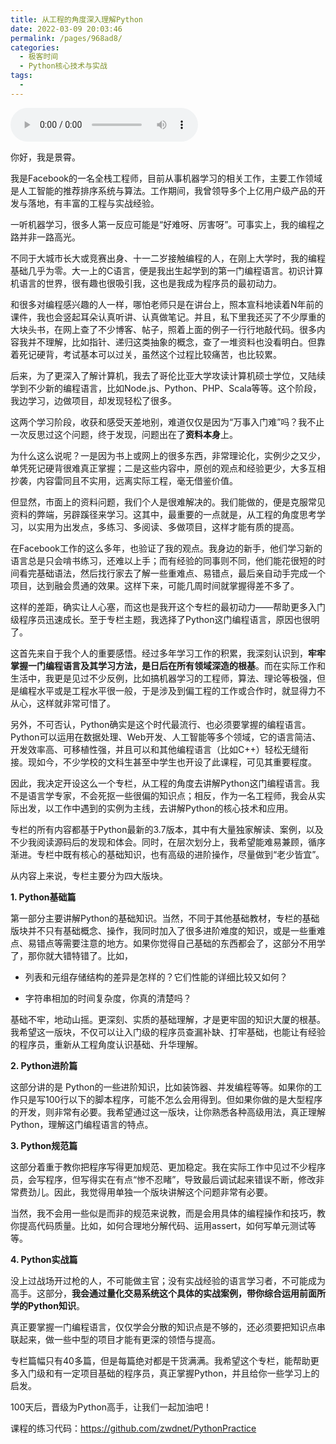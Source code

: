 ```yaml
---
title: 从工程的角度深入理解Python
date: 2022-03-09 20:03:46
permalink: /pages/968ad8/
categories:
  - 极客时间
  - Python核心技术与实战
tags:
  - 
---
```

<audio title="开篇词.从工程的角度深入理解Python" src="https://static001.geekbang.org/resource/audio/38/d9/38c98c0ecd1b0792c1557bc1b3aceed9.mp3" controls="controls"></audio> 
<p>你好，我是景霄。</p><p>我是Facebook的一名全栈工程师，目前从事机器学习的相关工作，主要工作领域是人工智能的推荐排序系统与算法。工作期间，我曾领导多个上亿用户级产品的开发与落地，有丰富的工程与实战经验。</p><p>一听机器学习，很多人第一反应可能是“好难呀、厉害呀”。可事实上，我的编程之路并非一路高光。</p><p>不同于大城市长大或竞赛出身、十一二岁接触编程的人，在刚上大学时，我的编程基础几乎为零。大一上的C语言，便是我出生起学到的第一门编程语言。初识计算机语言的世界，很有趣也很吸引我，这也是我成为程序员的最初动力。</p><p>和很多对编程感兴趣的人一样，哪怕老师只是在讲台上，照本宣科地读着N年前的课件，我也会竖起耳朵认真听讲、认真做笔记。并且，私下里我还买了不少厚重的大块头书，在网上查了不少博客、帖子，照着上面的例子一行行地敲代码。很多内容我并不理解，比如指针、递归这类抽象的概念，查了一堆资料也没看明白。但靠着死记硬背，考试基本可以过关，虽然这个过程比较痛苦，也比较累。</p><p>后来，为了更深入了解计算机，我去了哥伦比亚大学攻读计算机硕士学位，又陆续学到不少新的编程语言，比如Node.js、Python、PHP、Scala等等。这个阶段，我边学习，边做项目，却发现轻松了很多。</p><!-- [[[read_end]]] --><p>这两个学习阶段，收获和感受天差地别，难道仅仅是因为“万事入门难”吗？我不止一次反思过这个问题，终于发现，问题出在了<strong>资料本身</strong>上。</p><p>为什么这么说呢？一是因为书上或网上的很多东西，非常理论化，实例少之又少，单凭死记硬背很难真正掌握；二是这些内容中，原创的观点和经验更少，大多互相抄袭，内容雷同且不实用，远离实际工程，毫无借鉴价值。</p><p>但显然，市面上的资料问题，我们个人是很难解决的。我们能做的，便是克服常见资料的弊端，另辟蹊径来学习。这其中，最重要的一点就是，从工程的角度思考学习，以实用为出发点，多练习、多阅读、多做项目，这样才能有质的提高。</p><p>在Facebook工作的这么多年，也验证了我的观点。我身边的新手，他们学习新的语言总是只会啃书练习，还难以上手；而有经验的同事则不同，他们能花很短的时间看完基础语法，然后找行家去了解一些重难点、易错点，最后亲自动手完成一个项目，达到融会贯通的效果。这样下来，可能几周时间就掌握得差不多了。</p><p>这样的差距，确实让人心塞，而这也是我开这个专栏的最初动力——帮助更多入门级程序员迅速成长。至于专栏主题，我选择了Python这门编程语言，原因也很明了。</p><p>这首先来自于我个人的重要感悟。经过多年学习工作的积累，我深刻认识到，<strong>牢牢掌握一门编程语言及其学习方法，是日后在所有领域深造的根基</strong>。而在实际工作和生活中，我更是见过不少反例，比如搞机器学习的工程师，算法、理论等极强，但是编程水平或是工程水平很一般，于是涉及到偏工程的工作或合作时，就显得力不从心，这样就非常可惜了。</p><p>另外，不可否认，Python确实是这个时代最流行、也必须要掌握的编程语言。Python可以运用在数据处理、Web开发、人工智能等多个领域，它的语言简洁、开发效率高、可移植性强，并且可以和其他编程语言（比如C++）轻松无缝衔接。现如今，不少学校的文科生甚至中学生也开设了此课程，可见其重要程度。</p><p>因此，我决定开设这么一个专栏，从工程的角度去讲解Python这门编程语言。我不是语言学专家，不会死抠一些很偏的知识点；相反，作为一名工程师，我会从实际出发，以工作中遇到的实例为主线，去讲解Python的核心技术和应用。</p><p>专栏的所有内容都基于Python最新的3.7版本，其中有大量独家解读、案例，以及不少我阅读源码后的发现和体会。同时，在层次划分上，我希望能难易兼顾，循序渐进。专栏中既有核心的基础知识，也有高级的进阶操作，尽量做到“老少皆宜”。</p><p>从内容上来说，专栏主要分为四大版块。</p><p><strong>1. Python基础篇</strong></p><p>第一部分主要讲解Python的基础知识。当然，不同于其他基础教材，专栏的基础版块并不只有基础概念、操作，我同时加入了很多进阶难度的知识，或是一些重难点、易错点等需要注意的地方。如果你觉得自己基础的东西都会了，这部分不用学了，那你就大错特错了。比如，</p><ul>
<li>
<p>列表和元组存储结构的差异是怎样的？它们性能的详细比较又如何？</p>
</li>
<li>
<p>字符串相加的时间复杂度，你真的清楚吗？</p>
</li>
</ul><p>基础不牢，地动山摇。更深刻、实质的基础理解，才是更牢固的知识大厦的根基。我希望这一版块，不仅可以让入门级的程序员查漏补缺、打牢基础，也能让有经验的程序员，重新从工程角度认识基础、升华理解。</p><p><strong>2. Python进阶篇</strong></p><p>这部分讲的是 Python的一些进阶知识，比如装饰器、并发编程等等。如果你的工作只是写100行以下的脚本程序，可能不怎么会用得到。但如果你做的是大型程序的开发，则非常有必要。我希望通过这一版块，让你熟悉各种高级用法，真正理解Python，理解这门编程语言的特点。</p><p><strong>3. Python规范篇</strong></p><p>这部分着重于教你把程序写得更加规范、更加稳定。我在实际工作中见过不少程序员，会写程序，但写得实在有点“惨不忍睹”，导致最后调试起来错误不断，修改非常费劲儿。因此，我觉得用单独一个版块讲解这个问题非常有必要。</p><p>当然，我不会用一些似是而非的规范来说教，而是会用具体的编程操作和技巧，教你提高代码质量。比如，如何合理地分解代码、运用assert，如何写单元测试等等。</p><p><strong>4. Python实战篇</strong></p><p>没上过战场开过枪的人，不可能做主官；没有实战经验的语言学习者，不可能成为高手。这部分，<strong>我会通过量化交易系统这个具体的实战案例，带你综合运用前面所学的Python知识</strong>。</p><p>真正要掌握一门编程语言，仅仅学会分散的知识点是不够的，还必须要把知识点串联起来，做一些中型的项目才能有更深的领悟与提高。</p><p>专栏篇幅只有40多篇，但是每篇绝对都是干货满满。我希望这个专栏，能帮助更多入门级和有一定项目基础的程序员，真正掌握Python，并且给你一些学习上的启发。</p><p>100天后，晋级为Python高手，让我们一起加油吧！</p><p><span class="orange">课程的练习代码：</span><a href="https://github.com/zwdnet/PythonPractice">https://github.com/zwdnet/PythonPractice</a></p>